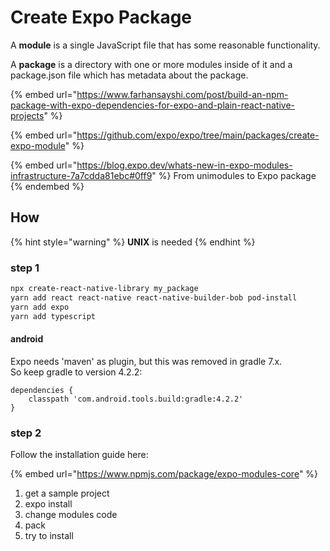 # Create Expo Package

A **module** is a single JavaScript file that has some reasonable functionality.

A **package** is a directory with one or more modules inside of it and a package.json file which has metadata about the package.

{% embed url="https://www.farhansayshi.com/post/build-an-npm-package-with-expo-dependencies-for-expo-and-plain-react-native-projects" %}

{% embed url="https://github.com/expo/expo/tree/main/packages/create-expo-module" %}

{% embed url="https://blog.expo.dev/whats-new-in-expo-modules-infrastructure-7a7cdda81ebc#0ff9" %}
From unimodules to Expo package
{% endembed %}

## How

{% hint style="warning" %}
**UNIX** is needed
{% endhint %}

### step 1

```bash
npx create-react-native-library my_package
yarn add react react-native react-native-builder-bob pod-install
yarn add expo
yarn add typescript
```

#### android

Expo needs 'maven' as plugin, but this was removed in gradle 7.x.\
So keep gradle to version 4.2.2:

```
dependencies {
    classpath 'com.android.tools.build:gradle:4.2.2'
}
```

### step 2

Follow the installation guide here:

{% embed url="https://www.npmjs.com/package/expo-modules-core" %}



1. get a sample project
2. expo install
3. change modules code
4. pack
5. try to install&#x20;
